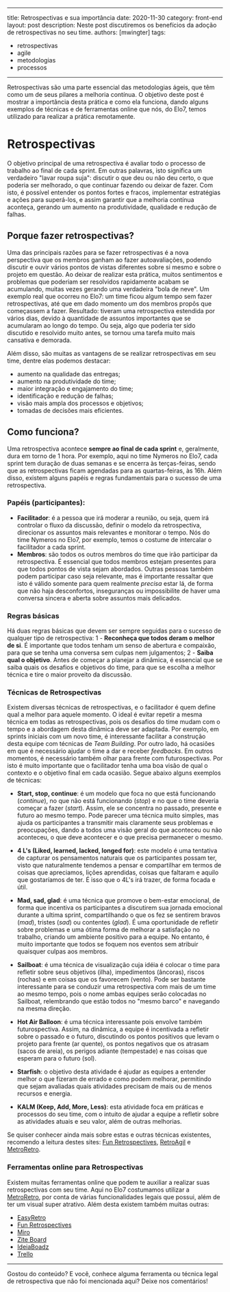 
---
title: Retrospectivas e sua importância
date: 2020-11-30
category: front-end
layout: post
description: Neste post discutiremos os benefícios da adoção de retrospectivas no seu time.
authors: [mwingter]
tags:
  - retrospectivas
  - agile
  - metodologias
  - processos
---

Retrospectivas são uma parte essencial das metodologias ágeis, que têm como um de seus pilares a melhoria contínua. O objetivo deste post é mostrar a importância desta prática e como ela funciona, dando alguns exemplos de técnicas e de ferramentas online que nós, do Elo7, temos utilizado para realizar a prática remotamente.

# Retrospectivas
O objetivo principal de uma retrospectiva é avaliar todo o processo de trabalho ao final de cada sprint. Em outras palavras, isto significa um verdadeiro "lavar roupa suja": discutir o que deu ou não deu certo, o que poderia ser melhorado, o que continuar fazendo ou deixar de fazer. Com isto, é possível entender os pontos fortes e fracos, implementar estratégias e ações para superá-los, e assim garantir que a melhoria contínua aconteça, gerando um aumento na produtividade, qualidade e redução de falhas.

## Porque fazer retrospectivas?
Uma das principais razões para se fazer retrospectivas é a nova perspectiva que os membros ganham ao fazer autoavaliações, podendo discutir e ouvir vários pontos de vistas diferentes sobre si mesmo e sobre o projeto em questão. Ao deixar de realizar esta prática, muitos sentimentos e problemas que poderiam ser resolvidos rapidamente acabam se acumulando, muitas vezes gerando uma verdadeira "bola de neve". Um exemplo real que ocorreu no Elo7: um time ficou algum tempo sem fazer retrospectivas, até que em dado momento um dos membros propôs que começassem a fazer. Resultado: tiveram uma retrospectiva estendida por vários dias, devido à quantidade de assuntos importantes que se acumularam ao longo do tempo. Ou seja, algo que poderia ter sido discutido e resolvido muito antes, se tornou uma tarefa muito mais cansativa e demorada.

Além disso, são muitas as vantagens de se realizar retrospectivas em seu time, dentre elas podemos destacar:
* aumento na qualidade das entregas;
* aumento na produtividade do time;
* maior integração e engajamento do time;
* identificação e redução de falhas;
* visão mais ampla dos processos e objetivos;
* tomadas de decisões mais eficientes.

## Como funciona?
Uma retrospectiva acontece **sempre ao final de cada sprint** e, geralmente, dura em torno de 1 hora. Por exemplo, aqui no time Nymeros no Elo7, cada sprint tem duração de duas semanas e se encerra às terças-feiras, sendo que as retrospectivas ficam agendadas para as quartas-feiras, às 16h. Além disso, existem alguns papéis e regras fundamentais para o sucesso de uma retrospectiva.

### Papéis (participantes):
* **Facilitador**: é a pessoa que irá moderar a reunião, ou seja, quem irá controlar o fluxo da discussão, definir o modelo da retrospectiva, direcionar os assuntos mais relevantes e monitorar o tempo. Nós do time Nymeros no Elo7, por exemplo, temos o costume de intercalar o facilitador a cada sprint.
* **Membros**: são todos os outros membros do time que irão participar da retrospectiva. É essencial que todos membros estejam presentes para que todos pontos de vista sejam abordados. Outras pessoas também podem participar caso seja relevante, mas é importante ressaltar que isto é válido somente para quem realmente *precisa* estar lá, de forma que não haja desconfortos, inseguranças ou impossibilite de haver uma conversa sincera e aberta sobre assuntos mais delicados.

### Regras básicas
Há duas regras básicas que devem ser sempre seguidas para o sucesso de qualquer tipo de retrospectiva:
1 - **Reconheça que todos deram o melhor de si**. É importante que todos tenham um senso de abertura e compaixão, para que se tenha uma conversa sem culpas nem julgamentos;
2 - **Saiba qual o objetivo**. Antes de começar a planejar a dinâmica, é essencial que se saiba quais os desafios e objetivos do time, para que se escolha a melhor técnica e tire o maior proveito da discussão.

### Técnicas de Retrospectivas
Existem diversas técnicas de retrospectivas, e o facilitador é quem define qual a melhor para aquele momento. O ideal é evitar repetir a mesma técnica em todas as retrospectivas, pois os desafios do time mudam com o tempo e a abordagem desta dinâmica deve ser adaptada. Por exemplo, em sprints iniciais com um novo time, é interessante facilitar a construção desta equipe com técnicas de _Team Building_. Por outro lado, há ocasiões em que é necessário ajudar o time a dar e receber _feedbacks_. Em outros momentos, é necessário também olhar para frente com futurospectivas. Por isto é muito importante que o facilitador tenha uma boa visão de qual o contexto e o objetivo final em cada ocasião. Segue abaixo alguns exemplos de técnicas:

* **Start, stop, continue**: é um modelo que foca no que está funcionando (_continue_), no que não está funcionando (_stop_) e no que o time deveria começar a fazer (_start_). Assim, ele se concentra no passado, presente e futuro ao mesmo tempo. Pode parecer uma técnica muito simples, mas ajuda os participantes a transmitir mais claramente seus problemas e preocupações, dando a todos uma visão geral do que aconteceu ou não aconteceu, o que deve acontecer e o que precisa permanecer o mesmo.

* **4 L's (Liked, learned, lacked, longed for)**: este modelo é uma tentativa de capturar os pensamentos naturais que os participantes possam ter, visto que naturalmente tendemos a pensar e compartilhar em termos de coisas que apreciamos, lições aprendidas, coisas que faltaram e aquilo que gostaríamos de ter. É isso que o 4L's irá trazer, de forma focada e útil.

* **Mad, sad, glad**: é uma técnica que promove o bem-estar emocional, de forma que incentiva os participantes a discutirem sua jornada emocional durante a ultima sprint, compartilhando o que os fez se sentirem bravos (_mad_), tristes (_sad_) ou contentes (_glad_). É uma oportunidade de refletir sobre problemas e uma ótima forma de melhorar a satisfação no trabalho, criando um ambiente positivo para a equipe. No entanto, é muito importante que todos se foquem nos eventos sem atribuir quaisquer culpas aos membros.

* **Sailboat**: é uma técnica de visualização cuja idéia é colocar o time para refletir sobre seus objetivos (ilha), impedimentos (âncoras), riscos (rochas) e em coisas que os favorecem (vento). Pode ser bastante interessante para se conduzir uma retrospectiva com mais de um time ao mesmo tempo, pois o nome ambas equipes serão colocadas no Sailboat, relembrando que estão todos no "mesmo barco" e navegando na mesma direção.

* **Hot Air Balloon**: é uma técnica interessante pois envolve também futurospectiva. Assim, na dinâmica, a equipe é incentivada a refletir sobre o passado e o futuro, discutindo os pontos positivos que levam o projeto para frente (ar quente), os pontos negativos que os atrasam (sacos de areia), os perigos adiante (tempestade) e nas coisas que esperam para o futuro (sol).

* **Starfish**: o objetivo desta atividade é ajudar as equipes a entender melhor o que fizeram de errado e como podem melhorar, permitindo que sejam avaliadas quais atividades precisam de mais ou de menos recursos e energia.

* **KALM (Keep, Add, More, Less)**: esta atividade foca em práticas e processos do seu time, com o intuito de ajudar a equipe a refletir sobre as atividades atuais e seu valor, além de outras melhorias.

Se quiser conhecer ainda mais sobre estas e outras técnicas existentes, recomendo a leitura destes sites: [Fun Retrospectives](https://www.funretrospectives.com/), [RetroAgil](https://retroagil.wordpress.com/) e [MetroRetro](https://metroretro.io/templates).

### Ferramentas online para Retrospectivas
Existem muitas ferramentas online que podem te auxiliar a realizar suas retrospectivas com seu time. Aqui no Elo7 costumamos utilizar a [MetroRetro](https://metroretro.io/), por conta de várias funcionalidades legais que possui, além de ter um visual super atrativo. Além desta existem também muitas outras:
* [EasyRetro](https://easyretro.io/)
* [Fun Retrospectives](https://www.funretrospectives.com/)
* [Miro](https://miro.com/)
* [Zite Board](https://ziteboard.com/)
* [IdeiaBoadz](https://ideaboardz.com/)
* [Trello](https://trello.com/)

___
Gostou do conteúdo? E você, conhece alguma ferramenta ou técnica legal de retrospectiva que não foi mencionada aqui? Deixe nos comentários!
